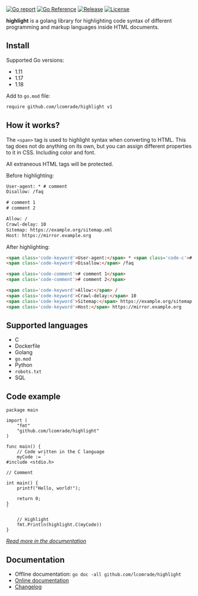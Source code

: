 [![Go report](https://goreportcard.com/badge/github.com/lcomrade/highlight)](https://goreportcard.com/report/github.com/lcomrade/highlight)
[![Go Reference](https://pkg.go.dev/badge/github.com/lcomrade/highlight.svg)](https://pkg.go.dev/github.com/lcomrade/highlight#section-documentation)
[![Release](https://img.shields.io/github/v/release/lcomrade/highlight)](https://github.com/lcomrade/highlight/releases/latest)
[![License](https://img.shields.io/github/license/lcomrade/highlight)](LICENSE)

**highlight** is a golang library for highlighting code syntax of different
programming and markup languages inside HTML documents.

## Install
Supported Go versions:
- 1.11
- 1.17
- 1.18

Add to `go.mod` file:
```go.mod
require github.com/lcomrade/highlight v1
```


## How it works?
The `<span>` tag is used to highlight syntax when converting to HTML.
This tag does not do anything on its own,
but you can assign different properties to it in CSS.
Including color and font.

All extraneous HTML tags will be protected.

Before highlighting:
```robots.txt
User-agent: * # comment
Disallow: /faq

# comment 1
# comment 2

Allow: /
Crawl-delay: 10
Sitemap: https://example.org/sitemap.xml
Host: https://mirror.example.org
```

After highlighting:
```html
<span class='code-keyword'>User-agent:</span> * <span class='code-c'># comment</span>
<span class='code-keyword'>Disallow:</span> /faq

<span class='code-comment'># comment 1</span>
<span class='code-comment'># comment 2</span>

<span class='code-keyword'>Allow:</span> /
<span class='code-keyword'>Crawl-delay:</span> 10
<span class='code-keyword'>Sitemap:</span> https://example.org/sitemap.xml
<span class='code-keyword'>Host:</span> https://mirror.example.org
```


## Supported languages
- C
- Dockerfile
- Golang
- `go.mod`
- Python
- `robots.txt`
- SQL


## Code example
```golang
package main

import (
	"fmt"
	"github.com/lcomrade/highlight"
)

func main() {
	// Code written in the C language
	myCode := `
#include <stdio.h>

// Comment

int main() {
	printf("Hello, world!");

	return 0;
}
`

	// Highlight
	fmt.Println(highlight.C(myCode))
}
```
*[Read more in the documentation](https://pkg.go.dev/github.com/lcomrade/highlight#section-documentation)*


## Documentation
- Offline documentation: `go doc -all github.com/lcomrade/highlight`
- [Online documentation](https://pkg.go.dev/github.com/lcomrade/highlight#section-documentation)
- [Changelog](CHANGELOG.md)
